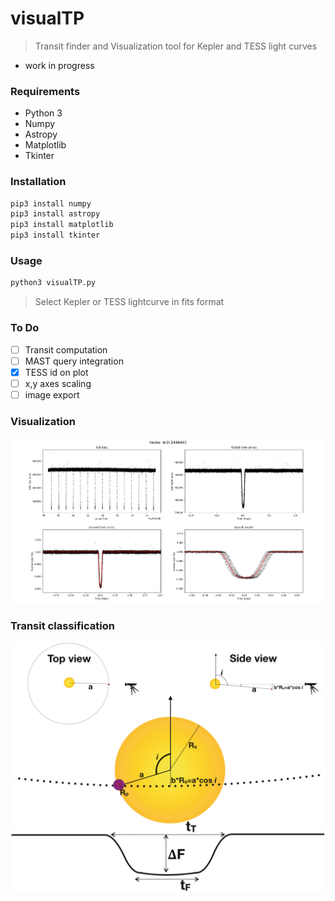 # visualTP
> Transit finder and Visualization tool for Kepler and TESS light curves
- work in progress

### Requirements
  * Python 3
  * Numpy
  * Astropy
  * Matplotlib
  * Tkinter
  
### Installation

```python
pip3 install numpy
pip3 install astropy
pip3 install matplotlib
pip3 install tkinter
```

### Usage
```python
python3 visualTP.py
```
> Select Kepler or TESS lightcurve in fits format

### To Do
- [ ] Transit computation
- [ ] MAST query integration
- [x] TESS id on plot
- [ ] x,y axes scaling
- [ ] image export

### Visualization

![transit](/media/visualTP.png) 

### Transit classification

![transit](/media/classification.png) 

